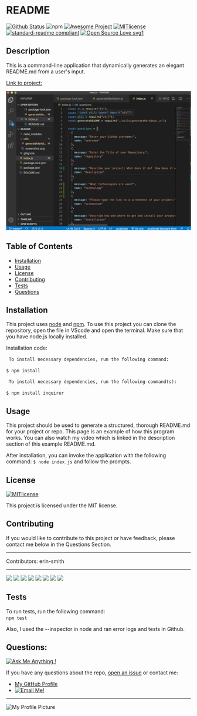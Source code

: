 

# README
[![Github Status](https://img.shields.io/badge/build-passing-green.svg)](https://shields.io/)
![npm](https://img.shields.io/npm/v/npm)
[![Awesome Project](https://img.shields.io/badge/%F0%9F%A4%A9-Awesome%20project-blueviolet.svg)](https://shields.io/)
[![MITlicense](https://img.shields.io/badge/license-MIT-blue.svg)](https://shields.io/)
[![standard-readme compliant](https://img.shields.io/badge/readme%20style-standard-brightgreen.svg?style=flat-square)](https://github.com/RichardLitt/standard-readme)
[![Open Source Love svg1](https://badges.frapsoft.com/os/v1/open-source.svg?v=103)](https://github.com/ellerbrock/open-source-badges/)

## Description
  This is a command-line application that dynamically generates an elegant README.md from a user's input.

[Link to project:](https://erin-smith.github.io/myREADMEbuilder/)   

![Screenshot](./utils/screenshotA.png)   


## Table of Contents
* [Installation](#Installation)
* [Usage](#Usage)
* [License](#License)
* [Contributing](#Contributing)
* [Tests](#Tests)
* [Questions](#Questions)
 
 
## Installation 
  This project uses [node](https://nodejs.org/en/) and [npm](https://www.npmjs.com/). To use this project you can clone the repository, open the file in VScode and open the terminal.  Make sure that you have node.js locally installed. 

Installation code:  

     To install necessary dependencies, run the following command:
  `$ npm install`  

     To install necessary dependencies, run the following command(s):  
`$ npm install inquirer`

## Usage 
  This project should be used to generate a structured, thorough README.md for your project or repo. This page is an example of how this program works.  You can also watch my video which is linked in the description section of this example README.md.  
  
  After installation, you can invoke the application with the following command: `$ node index.js` and follow the prompts.

## License 
[![MITlicense](https://img.shields.io/badge/license-MIT-blue.svg)](https://shields.io/)

This project is licensed under the MIT license. 

## Contributing   
 If you would like to contribute to this project or have feedback, please contact me below in the Questions Section.
***
 Contributors: erin-smith   
***
[![](https://sourcerer.io/fame/erin-smith/erin-smith/myREADMEbuilder/images/0)](https://sourcerer.io/fame/erin-smith/erin-smith/myREADMEbuilder/links/0)
[![](https://sourcerer.io/fame/erin-smith/erin-smith/myREADMEbuilder/images/1)](https://sourcerer.io/fame/erin-smith/erin-smith/myREADMEbuilder/links/1)
[![](https://sourcerer.io/fame/erin-smith/erin-smith/myREADMEbuilder/images/2)](https://sourcerer.io/fame/erin-smith/erin-smith/myREADMEbuilder/links/2)
[![](https://sourcerer.io/fame/erin-smith/erin-smith/myREADMEbuilder/images/3)](https://sourcerer.io/fame/erin-smith/erin-smith/myREADMEbuilder/links/3)
[![](https://sourcerer.io/fame/erin-smith/erin-smith/myREADMEbuilder/images/4)](https://sourcerer.io/fame/erin-smith/erin-smith/myREADMEbuilder/links/4)
[![](https://sourcerer.io/fame/erin-smith/erin-smith/myREADMEbuilder/images/5)](https://sourcerer.io/fame/erin-smith/erin-smith/myREADMEbuilder/links/5)
[![](https://sourcerer.io/fame/erin-smith/erin-smith/myREADMEbuilder/images/6)](https://sourcerer.io/fame/erin-smith/erin-smith/myREADMEbuilder/links/6)
[![](https://sourcerer.io/fame/erin-smith/erin-smith/myREADMEbuilder/images/7)](https://sourcerer.io/fame/erin-smith/erin-smith/myREADMEbuilder/links/7) 


## Tests 
  To run tests, run the following command:\
  `npm test`  

  Also, I used the --inspector in node and ran error logs and tests in Github.

## Questions:  
[![Ask Me Anything !](https://img.shields.io/badge/Ask%20me-anything-1abc9c.svg)](https://GitHub.com/erin-smith) 

  If you have any questions about the repo, [open an issue](https://github.com/erin-smith/myREADMEbuilder/issues/new) or contact me:  

* [My GitHub Profile](http://github.com/erin-smith)
* [![Email Me!](https://img.shields.io/badge/email:-erin.acumen@gmail.com-9cf.svg)]("mailto:erin.acumen@gmail.com")
***
 ![My Profile Picture](https://avatars.githubusercontent.com/erin-smith?size=300)